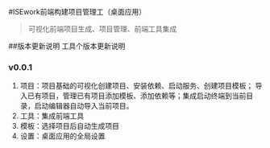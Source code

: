#ISEwork前端构建项目管理工（桌面应用）
> 可视化前端项目生成、项目管理、前端工具集成

##版本更新说明
工具个版本更新说明

### v0.0.1
1. 项目：项目基础的可视化创建项目、安装依赖、启动服务、创建项目模板；
   导入已有项目，管理已有项目添加模板、添加依赖等；集成启动终端到当前目录，启动编辑器自动导入当前项目。
3. 工具：集成前端工具
4. 模板：选择项目后自动生成项目
5. 设置：桌面应用的全局设置
